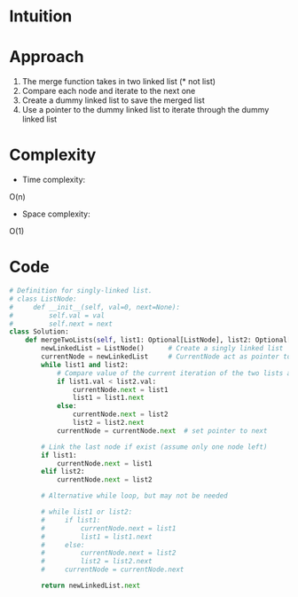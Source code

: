 # Intuition
<!-- Describe your first thoughts on how to solve this problem. -->

# Approach
<!-- Describe your approach to solving the problem. -->
1. The merge function takes in two linked list (* not list)
1. Compare each node and iterate to the next one
1. Create a dummy linked list to save the merged list
1. Use a pointer to the dummy linked list to iterate through the dummy linked list

# Complexity
- Time complexity:
<!-- Add your time complexity here, e.g. $$O(n)$$ -->
O(n)

- Space complexity:
<!-- Add your space complexity here, e.g. $$O(n)$$ -->
O(1)
# Code
```python
# Definition for singly-linked list.
# class ListNode:
#     def __init__(self, val=0, next=None):
#         self.val = val
#         self.next = next
class Solution:
    def mergeTwoLists(self, list1: Optional[ListNode], list2: Optional[ListNode]) -> Optional[ListNode]:
        newLinkedList = ListNode()      # Create a singly linked list
        currentNode = newLinkedList     # CurrentNode act as pointer to the new dummy linked list
        while list1 and list2:
            # Compare value of the current iteration of the two lists and add to dummy linked list
            if list1.val < list2.val:
                currentNode.next = list1
                list1 = list1.next
            else:
                currentNode.next = list2
                list2 = list2.next
            currentNode = currentNode.next  # set pointer to next

        # Link the last node if exist (assume only one node left)
        if list1:
            currentNode.next = list1
        elif list2:
            currentNode.next = list2

        # Alternative while loop, but may not be needed

        # while list1 or list2:
        #     if list1:
        #         currentNode.next = list1
        #         list1 = list1.next
        #     else:
        #         currentNode.next = list2
        #         list2 = list2.next
        #     currentNode = currentNode.next

        return newLinkedList.next
```